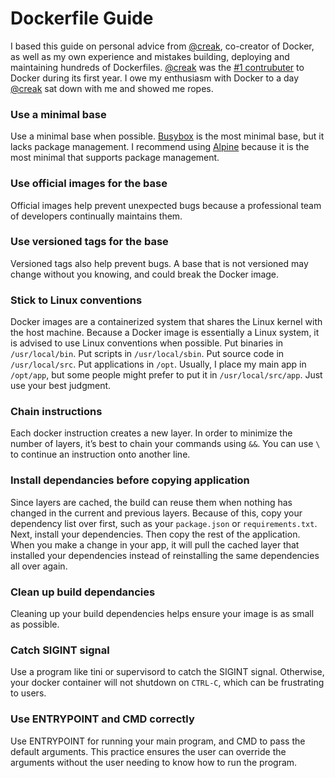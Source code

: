 # Dockerfile Guide

I based this guide on personal advice from [@creak](https://github.com/creack), co-creator of Docker, as well as my own
experience and mistakes building, deploying and maintaining hundreds of Dockerfiles. [@creak](https://github.com/creack)
was the [#1 contrubuter](https://github.com/moby/moby/graphs/contributors?from=2013-01-13&to=2014-01-31&type=c) to Docker
during its first year. I owe my enthusiasm with Docker to a day [@creak](https://github.com/creack) sat down with me and
showed me ropes.

### Use a minimal base
Use a minimal base when possible. [Busybox](https://hub.docker.com/_/busybox/) is the most minimal base, but it lacks package 
management. I recommend using [Alpine](https://hub.docker.com/_/alpine/) because it is the most minimal that supports package 
management.

### Use official images for the base
Official images help prevent unexpected bugs because a professional team of developers continually maintains them.

### Use versioned tags for the base
Versioned tags also help prevent bugs. A base that is not versioned may change without you knowing, and could break the 
Docker image.

### Stick to Linux conventions
Docker images are a containerized system that shares the Linux kernel with the host machine. Because a Docker image is 
essentially a Linux system, it is advised to use Linux conventions when possible. Put binaries in `/usr/local/bin`. Put 
scripts in `/usr/local/sbin`. Put source code in `/usr/local/src`. Put applications in `/opt`. Usually, I place my main app 
in `/opt/app`, but some people might prefer to put it in `/usr/local/src/app`. Just use your best judgment.

### Chain instructions
Each docker instruction creates a new layer. In order to minimize the number of layers, it’s best to chain your commands 
using `&&`. You can use `\` to continue an instruction onto another line.

### Install dependancies before copying application
Since layers are cached, the build can reuse them when nothing has changed in the current and previous layers. Because of 
this, copy your dependency list over first, such as your `package.json` or `requirements.txt`. Next, install your 
dependencies. Then copy the rest of the application. When you make a change in your app, it will pull the cached layer that
installed your dependencies instead of reinstalling the same dependencies all over again.

### Clean up build dependancies
Cleaning up your build dependencies helps ensure your image is as small as possible.

### Catch **SIGINT** signal
Use a program like tini or supervisord to catch the SIGINT signal. Otherwise, your docker container will not shutdown on 
`CTRL-C`, which can be frustrating to users.

### Use ENTRYPOINT and CMD correctly
Use ENTRYPOINT for running your main program, and CMD to pass the default arguments. This practice ensures the user can 
override the arguments without the user needing to know how to run the program.
